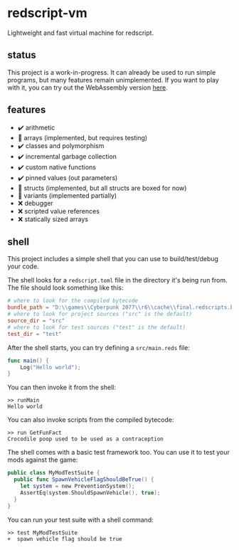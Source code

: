# redscript-vm
Lightweight and fast virtual machine for redscript.

## status
This project is a work-in-progress. It can already be used to run simple programs, but many features remain unimplemented. If you want to play with it, you can try out the WebAssembly version [here](https://try-redscript.surge.sh).

## features
- ✔️ arithmetic
- 🚧 arrays (implemented, but requires testing)
- ✔️ classes and polymorphism
- ✔️ incremental garbage collection
- ✔️ custom native functions
- ✔️ pinned values (out parameters)
- 🚧 structs (implemented, but all structs are boxed for now)
- 🚧 variants (implemented partially)
- ❌ debugger
- ❌ scripted value references
- ❌ statically sized arrays

## shell
This project includes a simple shell that you can use to build/test/debug your code.

The shell looks for a `redscript.toml` file in the directory it's being run from.
The file should look something like this:
```toml
# where to look for the compiled bytecode
bundle_path = "D:\\games\\Cyberpunk 2077\\r6\\cache\\final.redscripts.bk"
# where to look for project sources ("src" is the default)
source_dir = "src"
# where to look for test sources ("test" is the default)
test_dir = "test"
```

After the shell starts, you can try defining a `src/main.reds` file:
```swift
func main() {
    Log("Hello world");
}
```
You can then invoke it from the shell:
```
>> runMain
Hello world
```
You can also invoke scripts from the compiled bytecode:
```
>> run GetFunFact
Crocodile poop used to be used as a contraception
```
The shell comes with a basic test framework too.
You can use it to test your mods against the game:
```swift
public class MyModTestSuite {
  public func SpawnVehicleFlagShouldBeTrue() {
    let system = new PreventionSystem();
    AssertEq(system.ShouldSpawnVehicle(), true);
  }
}
```
You can run your test suite with a shell command:
```
>> test MyModTestSuite
+  spawn vehicle flag should be true
```
